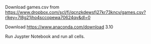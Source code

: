 Download games.csv from https://www.dropbox.com/scl/fi/qcnzkdewsfj27kr73kncv/games.csv?rlkey=7l8g21jho4sccopewa70624qv&dl=0

Download https://www.anaconda.com/download 3.10

Run Juypter Notebook and run all cells.
